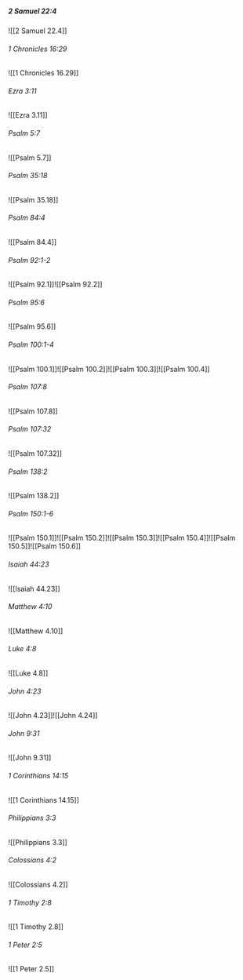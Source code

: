 ##### 2 Samuel 22:4

![[2 Samuel 22.4]]

###### 1 Chronicles 16:29

![[1 Chronicles 16.29]]

###### Ezra 3:11

![[Ezra 3.11]]

###### Psalm 5:7

![[Psalm 5.7]]

###### Psalm 35:18

![[Psalm 35.18]]

###### Psalm 84:4

![[Psalm 84.4]]

###### Psalm 92:1-2

![[Psalm 92.1]]![[Psalm 92.2]]

###### Psalm 95:6

![[Psalm 95.6]]

###### Psalm 100:1-4

![[Psalm 100.1]]![[Psalm 100.2]]![[Psalm 100.3]]![[Psalm 100.4]]

###### Psalm 107:8

![[Psalm 107.8]]

###### Psalm 107:32

![[Psalm 107.32]]

###### Psalm 138:2

![[Psalm 138.2]]

###### Psalm 150:1-6

![[Psalm 150.1]]![[Psalm 150.2]]![[Psalm 150.3]]![[Psalm 150.4]]![[Psalm 150.5]]![[Psalm 150.6]]

###### Isaiah 44:23

![[Isaiah 44.23]]

###### Matthew 4:10

![[Matthew 4.10]]

###### Luke 4:8

![[Luke 4.8]]

###### John 4:23

![[John 4.23]]![[John 4.24]]

###### John 9:31

![[John 9.31]]

###### 1 Corinthians 14:15

![[1 Corinthians 14.15]]

###### Philippians 3:3

![[Philippians 3.3]]

###### Colossians 4:2

![[Colossians 4.2]]

###### 1 Timothy 2:8

![[1 Timothy 2.8]]

###### 1 Peter 2:5

![[1 Peter 2.5]]